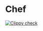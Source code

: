 # Chef
[![Clippy check](https://github.com/TheGodfatherru/CyberKnight/actions/workflows/linter.yml/badge.svg?branch=master)](https://github.com/TheGodfatherru/CyberKnight/actions/workflows/linter.yml)
